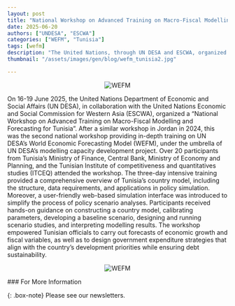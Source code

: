 ```yaml
---
layout: post
title: "National Workshop on Advanced Training on Macro-Fiscal Modelling and Forecasting for Tunisia"
date: 2025-06-20
authors: ["UNDESA", "ESCWA"]
categories: ["WEFM", "Tunisia"]
tags: [wefm]
description: "The United Nations, through UN DESA and ESCWA, organized a national workshop in Tunisia focused on advanced training in macro-fiscal modelling and forecasting."
thumbnail: "/assets/images/gen/blog/wefm_tunisia2.jpg"

---
```

<p align="center">
  <img src="https://desa-eapd.github.io/modelling-project/assets/images/gen/blog/wefm_tunisia1.jpg" alt="WEFM" />
</p>

On 16-19 June 2025, the United Nations Department of Economic and Social Affairs (UN DESA), in collaboration with the United Nations Economic and Social Commission for Western Asia (ESCWA), organized a “National Workshop on Advanced Training on Macro-Fiscal Modelling and Forecasting for Tunisia”. After a similar workshop in Jordan in 2024, this was the second national workshop providing in-depth training on UN DESA’s World Economic Forecasting Model (WEFM), under the umbrella of UN DESA’s modelling capacity development project. Over 20 participants from Tunisia’s Ministry of Finance, Central Bank, Ministry of Economy and Planning, and the Tunisian Institute of competitiveness and quantitatives studies (ITCEQ) attended the workshop. The three-day intensive training provided a comprehensive overview of Tunisia’s country model, including the structure, data requirements, and applications in policy simulation. Moreover, a user-friendly web-based simulation interface was introduced to simplify the process of policy scenario analyses. Participants received hands-on guidance on constructing a country model, calibrating parameters, developing a baseline scenario, designing and running scenario studies, and interpreting modelling results. The workshop empowered Tunisian officials to carry out forecasts of economic growth and fiscal variables, as well as to design government expenditure strategies that align with the country’s development priorities while ensuring debt sustainability.


<p align="center">
  <img src="https://desa-eapd.github.io/modelling-project/assets/images/gen/blog/wefm_tunisia2.jpg" alt="WEFM" />
</p>
### For More Information

{: .box-note}
Please see our newsletters.
